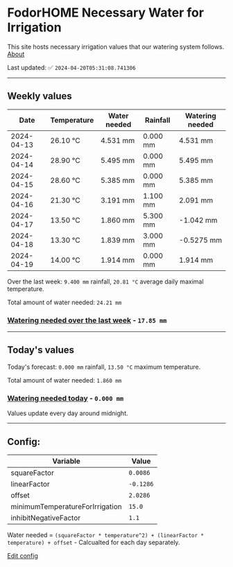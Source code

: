 # FodorHOME Necessary Water for Irrigation

This site hosts necessary irrigation values that our watering system follows. [About](https://github.com/redyau/irrigation)

Last updated: ✅ `2024-04-20T05:31:08.741306`

---

## Weekly values

| Date | Temperature | Water needed | Rainfall | Watering needed |
|-----|-----|-----|-----|-----|
| 2024-04-13 | 26.10 °C | 4.531 mm | 0.000 mm | 4.531 mm |
| 2024-04-14 | 28.90 °C | 5.495 mm | 0.000 mm | 5.495 mm |
| 2024-04-15 | 28.60 °C | 5.385 mm | 0.000 mm | 5.385 mm |
| 2024-04-16 | 21.30 °C | 3.191 mm | 1.100 mm | 2.091 mm |
| 2024-04-17 | 13.50 °C | 1.860 mm | 5.300 mm | -1.042 mm |
| 2024-04-18 | 13.30 °C | 1.839 mm | 3.000 mm | -0.5275 mm |
| 2024-04-19 | 14.00 °C | 1.914 mm | 0.000 mm | 1.914 mm |


Over the last week: `9.400 mm` rainfall, `20.81 °C` average daily maximal temperature.

Total amount of water needed: `24.21 mm`

### [Watering needed over the last week](lastweek.txt) - `17.85 mm`

---

## Today's values

Today's forecast: `0.000 mm` rainfall, `13.50 °C` maximum temperature.

Total amount of water needed: `1.860 mm`

### [Watering needed today](today.txt) - `0.000 mm`

Values update every day around midnight.

---

## Config:

| Variable | Value |
|-----|-----|
| squareFactor | `0.0086` |
| linearFactor | `-0.1286` |
| offset | `2.0286` |
| minimumTemperatureForIrrigation | `15.0` |
| inhibitNegativeFactor | `1.1` |

Water needed = `(squareFactor * temperature^2) + (linearFactor * temperature) + offset` - Calcualted for each day separately.

[Edit config](https://github.com/RedyAu/irrigation/edit/main/config.json)
